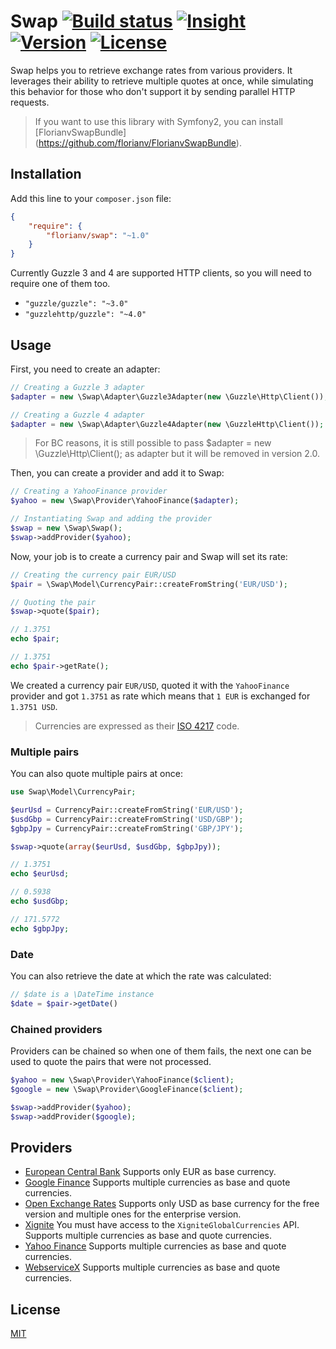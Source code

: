# Swap [![Build status][travis-image]][travis-url] [![Insight][insight-image]][insight-url] [![Version][version-image]][version-url] [![License][license-image]][license-url]

Swap helps you to retrieve exchange rates from various providers. It leverages their ability to retrieve multiple quotes
at once, while simulating this behavior for those who don't support it by sending parallel HTTP requests.

> If you want to use this library with Symfony2, you can install [FlorianvSwapBundle] (https://github.com/florianv/FlorianvSwapBundle).

## Installation

Add this line to your `composer.json` file:

```json
{
    "require": {
        "florianv/swap": "~1.0"
    }
}
```

Currently Guzzle 3 and 4 are supported HTTP clients, so you will need to require one of them too.

- `"guzzle/guzzle": "~3.0"`
- `"guzzlehttp/guzzle": "~4.0"`

## Usage

First, you need to create an adapter:

```php
// Creating a Guzzle 3 adapter
$adapter = new \Swap\Adapter\Guzzle3Adapter(new \Guzzle\Http\Client());

// Creating a Guzzle 4 adapter
$adapter = new \Swap\Adapter\Guzzle4Adapter(new \GuzzleHttp\Client());
```

> For BC reasons, it is still possible to pass $adapter = new \Guzzle\Http\Client(); as adapter
> but it will be removed in version 2.0.

Then, you can create a provider and add it to Swap:

```php
// Creating a YahooFinance provider
$yahoo = new \Swap\Provider\YahooFinance($adapter);

// Instantiating Swap and adding the provider
$swap = new \Swap\Swap();
$swap->addProvider($yahoo);
```

Now, your job is to create a currency pair and Swap will set its rate:

```php
// Creating the currency pair EUR/USD
$pair = \Swap\Model\CurrencyPair::createFromString('EUR/USD');

// Quoting the pair
$swap->quote($pair);

// 1.3751
echo $pair;

// 1.3751
echo $pair->getRate();
```

We created a currency pair `EUR/USD`, quoted it with the `YahooFinance` provider and got `1.3751` as rate
which means that `1 EUR` is exchanged for `1.3751 USD`.

> Currencies are expressed as their [ISO 4217](http://en.wikipedia.org/wiki/ISO_4217) code.

### Multiple pairs

You can also quote multiple pairs at once:

```php
use Swap\Model\CurrencyPair;

$eurUsd = CurrencyPair::createFromString('EUR/USD');
$usdGbp = CurrencyPair::createFromString('USD/GBP');
$gbpJpy = CurrencyPair::createFromString('GBP/JPY');

$swap->quote(array($eurUsd, $usdGbp, $gbpJpy));

// 1.3751
echo $eurUsd;

// 0.5938
echo $usdGbp;

// 171.5772
echo $gbpJpy;
```

### Date

You can also retrieve the date at which the rate was calculated:

```php
// $date is a \DateTime instance
$date = $pair->getDate()
```

### Chained providers

Providers can be chained so when one of them fails, the next one can be used to quote the pairs
that were not processed.

```php
$yahoo = new \Swap\Provider\YahooFinance($client);
$google = new \Swap\Provider\GoogleFinance($client);

$swap->addProvider($yahoo);
$swap->addProvider($google);
```

## Providers

- [European Central Bank](http://www.ecb.europa.eu/home/html/index.en.html)
Supports only EUR as base currency.
- [Google Finance](http://www.google.com/finance)
Supports multiple currencies as base and quote currencies.
- [Open Exchange Rates](https://openexchangerates.org)
Supports only USD as base currency for the free version and multiple ones for the enterprise version.
- [Xignite](https://www.xignite.com)
You must have access to the `XigniteGlobalCurrencies` API.
Supports multiple currencies as base and quote currencies.
- [Yahoo Finance](https://finance.yahoo.com/)
Supports multiple currencies as base and quote currencies.
- [WebserviceX](http://www.webservicex.net/ws/default.aspx)
Supports multiple currencies as base and quote currencies.

## License

[MIT](https://github.com/florianv/swap/blob/master/LICENSE)

[travis-url]: https://travis-ci.org/florianv/swap
[travis-image]: https://travis-ci.org/florianv/swap.svg?branch=master

[insight-url]: https://insight.sensiolabs.com/projects/825d1c3f-839b-47e6-969a-7ddefffe94b1
[insight-image]: https://insight.sensiolabs.com/projects/825d1c3f-839b-47e6-969a-7ddefffe94b1/mini.png

[license-url]: https://packagist.org/packages/florianv/swap
[license-image]: http://img.shields.io/packagist/l/florianv/swap.svg

[version-url]: https://packagist.org/packages/florianv/swap
[version-image]: http://img.shields.io/packagist/v/florianv/swap.svg
